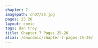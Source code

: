 ```yaml
---
chapter: 7
imagepath: ch07/25.jpg
pages: 25 26
layout: comic
tags: dan troy
title: Chapter 7 Pages 25-26
alias: /dnwcomic/chapter-7-pages-25-26/
---
```

